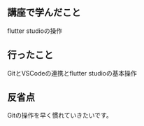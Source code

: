 ## 講座で学んだこと

flutter studioの操作

## 行ったこと

GitとVSCodeの連携とflutter studioの基本操作

## 反省点

Gitの操作を早く慣れていきたいです。